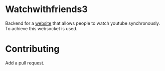 # Watchwithfriends3
Backend for a [website](https://watchwithfriends.tk) that allows people to watch youtube synchronously. To achieve this websocket is used.
# Contributing
Add a pull request.